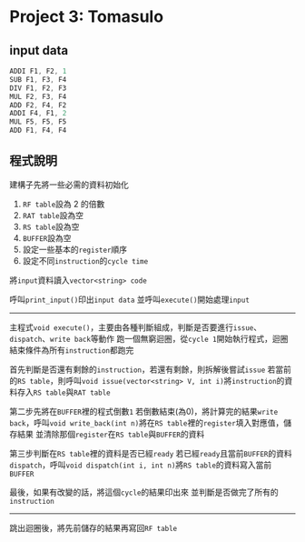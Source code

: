 # Project 3: Tomasulo

## input data
```cpp
ADDI F1, F2, 1
SUB F1, F3, F4
DIV F1, F2, F3
MUL F2, F3, F4
ADD F2, F4, F2
ADDI F4, F1, 2
MUL F5, F5, F5
ADD F1, F4, F4
```

## 程式說明

建構子先將一些必需的資料初始化
1. `RF table`設為 2 的倍數
2. `RAT table`設為空
3. `RS table`設為空
4. `BUFFER`設為空
5. 設定一些基本的`register`順序
6. 設定不同`instruction`的`cycle time`

將`input`資料讀入`vector<string> code`

呼叫`print_input()`印出`input data`
並呼叫`execute()`開始處理`input`

---

主程式`void execute()`，主要由各種判斷組成，判斷是否要進行`issue`、`dispatch`、`write back`等動作
跑一個無窮迴圈，從`cycle 1`開始執行程式，迴圈結束條件為所有`instruction`都跑完

首先判斷是否還有剩餘的`instruction`，若還有剩餘，則拆解後嘗試`issue`
若當前的`RS table`，則呼叫`void issue(vector<string> V, int i)`將`instruction`的資料存入`RS table`與`RAT table`

第二步先將在`BUFFER`裡的程式倒數`1`
若倒數結束(為0)，將計算完的結果`write back`，呼叫`void write_back(int n)`將在`RS table`裡的`register`填入對應值，儲存結果
並清除那個`register`在`RS table`與`BUFFER`的資料

第三步判斷在`RS table`裡的資料是否已經`ready`
若已經`ready`且當前`BUFFER`的資料`dispatch`，呼叫`void dispatch(int i, int n)`將`RS table`的資料寫入當前`BUFFER`

最後，如果有改變的話，將這個`cycle`的結果印出來
並判斷是否做完了所有的`instruction`

---

跳出迴圈後，將先前儲存的結果再寫回`RF table`

